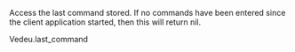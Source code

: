 Access the last command stored. If no commands have been entered since
the client application started, then this will return nil.

  Vedeu.last_command
